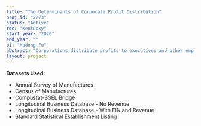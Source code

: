 ```yaml
---
title: "The Determinants of Corporate Profit Distribution"
proj_id: "2273"
status: "Active"
rdc: "Kentucky"
start_year: "2020"
end_year: ""
pi: "Xudong Fu"
abstract: "Corporations distribute profits to executives and other employees in the form of compensation, to investors in the form of interest, dividends and share repurchases, and to the government in the form of taxes. Much attention in macroeconomics has been paid to whether investors (capital) derive a disproportionate amount of the gain from the profitability of a corporation relative to employees (labor), and how that share has changed over time. In this project, we use a combination of Compustat, Securities Data Company (SDC), and Institutional Shareholder Services (ISS) combined with the Census of Manufactures (CMF), the Annual Survey of Manufactures (ASM), and the Longitudinal Business Database (LBD) to examine the determinants of corporate profit distribution, how this distribution has changed over time, and how the distribution changes after significant corporate events such as IPOs and mergers. Unlike previous literature, we undertake a microeconomic evaluation of changes in payments from corporations to various constituencies within the United States. With this focus, we hope to shed additional light on what drives the share of gains over time and within different types of companies. "
layout: project
---
```


**Datasets Used:**

  - Annual Survey of Manufactures 
  - Census of Manufactures 
  - Compustat-SSEL Bridge 
  - Longitudinal Business Database - No Revenue 
  - Longitudinal Business Database - With EIN and Revenue 
  - Standard Statistical Establishment Listing 

